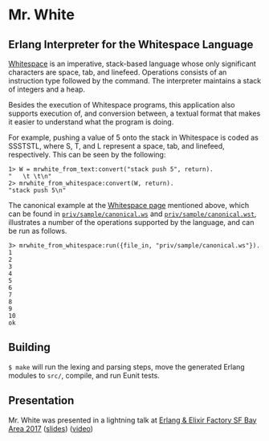 # Mr. White
## Erlang Interpreter for the Whitespace Language

[Whitespace](http://compsoc.dur.ac.uk/whitespace/tutorial.html) is an imperative, stack-based language whose only significant characters are space, tab, and linefeed. Operations consists of an instruction type followed by the command. The interpreter maintains a stack of integers and a heap.

Besides the execution of Whitespace programs, this application also supports execution of, and conversion between, a textual format that makes it easier to understand what the program is doing.

For example, pushing a value of 5 onto the stack in Whitespace is coded as SSSTSTL, where S, T, and L represent a space, tab, and linefeed, respectively. This can be seen by the following:

```
1> W = mrwhite_from_text:convert("stack push 5", return).
"   \t \t\n"
2> mrwhite_from_whitespace:convert(W, return).
"stack push 5\n"
```

The canonical example at the [Whitespace page](http://compsoc.dur.ac.uk/whitespace/tutorial.html) mentioned above, which can be found in [`priv/sample/canonical.ws`](priv/sample/canonical.ws) and [`priv/sample/canonical.wst`](priv/sample/canonical.wst), illustrates a number of the operations supported by the language, and can be run as follows.

```
3> mrwhite_from_whitespace:run({file_in, "priv/sample/canonical.ws"}).
1
2
3
4
5
6
7
8
9
10
ok
```

## Building

`$ make` will run the lexing and parsing steps, move the generated Erlang modules to `src/`, compile, and run Eunit tests.

## Presentation

Mr. White was presented in a lightning talk at [Erlang & Elixir Factory SF Bay Area 2017](http://www.erlang-factory.com/sfbay2017/) ([slides](https://github.com/derek121/mrwhite/blob/master/priv/mrwhite.pdf)) ([video](https://www.youtube.com/watch?v=SGw_MACpYZM&list=LLC2ow-YjQdKuWy9M2pardeg&index=1&t=4s))

